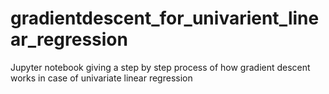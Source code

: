 # gradientdescent_for_univarient_linear_regression
Jupyter notebook giving a step by step process of how gradient descent works in case of univariate linear regression
